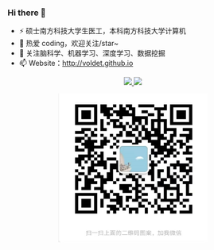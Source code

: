 ### Hi there 👋

<!--
**Voldet/Voldet** is a ✨ _special_ ✨ repository because its `README.md` (this file) appears on your GitHub profile.

Here are some ideas to get you started:

- 🔭 I’m currently working on ...
- 🌱 I’m currently learning ...
- 👯 I’m looking to collaborate on ...
- 🤔 I’m looking for help with ...
- 💬 Ask me about ...
- 📫 How to reach me: ...
- 😄 Pronouns: ...
- ⚡ Fun fact: ...
-->

- ⚡ 硕士南方科技大学生医工，本科南方科技大学计算机
- 🔭 热爱 coding，欢迎关注/star~
- 🌱 关注脑科学、机器学习、深度学习、数据挖掘
- 📫 Website：http://voldet.github.io


<div>
<p align="center">
  <a href="https://github.com/Voldet">
  <img src="https://github-readme-stats.vercel.app/api?username=Voldet&show_icons=true&theme=default&hide=contribs,issues"/>
  </a> 
  <a href="https://github.com/Voldet">
  <img src="https://github-readme-stats.vercel.app/api/top-langs/?username=Voldet&layout=compact" />
  </a>
 <!--    <a href="https://github.com/Voldet">
  <img src="https://activity-graph.herokuapp.com/graph?username=Voldet&theme=react-dark" />
  </a> -->
</p>
</div>
<div align=center>
<img src="./wechat.png" alt="wechat" width="300" height="300" align="bottom" />
</div>
